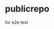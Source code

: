# publicrepo
for e2e test




























































































































































































































































































































































































































































































































































































































































































































































































































































































































































































































































































































































































































































































































































































































































































































































































































